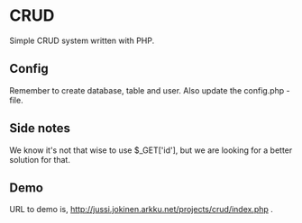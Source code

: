 # CRUD
 Simple CRUD system written with PHP.
## Config
Remember to create database, table and user. Also update the config.php -file.
## Side notes
We know it's not that wise to use $_GET['id'], but we are looking for a better solution for that.
## Demo
URL to demo is, http://jussi.jokinen.arkku.net/projects/crud/index.php .